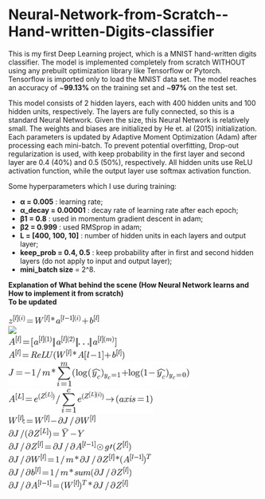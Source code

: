 # Neural-Network-from-Scratch--Hand-written-Digits-classifier
This is my first Deep Learning project, which is a MNIST hand-written digits classifier. The model is implemented completely from scratch WITHOUT using any prebuilt optimization library like Tensorflow or Pytorch. Tensorflow is imported only to load the MNIST data set. The model reaches an accuracy of ~**99.13%** on the training set and ~**97%** on the test set.

This model consists of 2 hidden layers, each with 400 hidden units and 100 hidden units, respectively. The layers are fully connected, so this is a standard Neural Network. Given the size, this Neural Network is relatively small. The weights and biases are initialized by He et. al (2015) initialization. Each parameters is updated by Adaptive Moment Optimization (Adam) after processing each mini-batch. To prevent potential overfitting, Drop-out regularization is used, with keep probability in the first layer and second layer are 0.4 (40%) and 0.5 (50%), respectively. All hidden units use ReLU activation function, while the output layer use softmax activation function.

Some hyperparameters which I use during training:
+ **α = 0.005**          : learning rate;
+ **α_decay = 0.00001**  : decay rate of learning rate after each epoch;
+ **β1 = 0.8**           : used in momentum gradient descent in adam;
+ **β2 = 0.999**         : used RMSprop in adam;
+ **L = [400, 100, 10]** : number of hidden units in each layers and output layer;
+ **keep_prob = 0.4, 0.5** : keep probability after in first and second hidden layers (do not apply to input and output layer);
+ **mini_batch size** = 2^8.

**Explanation of What behind the scene (How Neural Network learns and How to implement it from scratch)**</br>
**To be updated**</br></br>
<img src = "Useful Functions/1. Forward Propagation 1.png"></br>
<img src = "Useful Functions/2. Forward Propagation 2.png.png"></br>
<img src = "Useful Functions/3. Activation Matrix.png"></br>
<img src = "Useful Functions/4. Forward_Prop.png"></br>
<img src = "Useful Functions/5. Total Loss Function.png"></br>
<img src = "Useful Functions/6. Softmax Activation.png"></br>
<img src = "Useful Functions/7. Backprop.png"></br>
<img src = "Useful Functions/8. Backprop1.png"></br>
<img src = "Useful Functions/9. Backprop2.png"></br>
<img src = "Useful Functions/10. Backprop3.png"></br>
<img src = "Useful Functions/11. Backprop4.png"></br>
<img src = "Useful Functions/12. Backprop5.png"></br>
